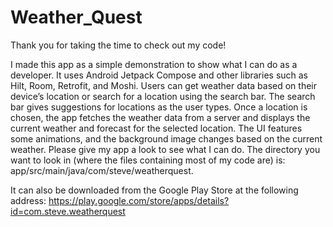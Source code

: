 # Weather_Quest


Thank you for taking the time to check out my code!

I made this app as a simple demonstration to show what I can do as a developer. 
It uses Android Jetpack Compose and other libraries such as Hilt, Room, Retrofit, and Moshi. 
Users can get weather data based on their device’s location or search for a location using the search bar. 
The search bar gives suggestions for locations as the user types. 
Once a location is chosen, the app fetches the weather data from a server and displays the current weather and forecast for the selected location. 
The UI features some animations, and the background image changes based on the current weather. 
Please give my app a look to see what I can do.
The directory you want to look in (where the files containing most of my code are) is:   app/src/main/java/com/steve/weatherquest.

 It can also be downloaded from the Google Play Store at the following address:
https://play.google.com/store/apps/details?id=com.steve.weatherquest
